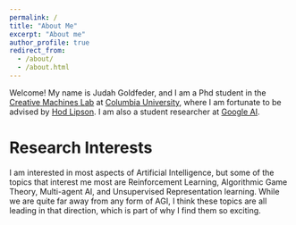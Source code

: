 ```yaml
---
permalink: /
title: "About Me"
excerpt: "About me"
author_profile: true
redirect_from: 
  - /about/
  - /about.html
---
```


Welcome! My name is Judah Goldfeder, and I am a Phd student in the [Creative Machines Lab](https://www.creativemachineslab.com/) at [Columbia University](https://www.columbia.edu/), where I am fortunate to be advised by [Hod Lipson](https://www.hodlipson.com/). I am also a student researcher at [Google AI](https://ai.google/).

Research Interests
======
I am interested in most aspects of Artificial Intelligence, but some of the topics that interest me most are Reinforcement Learning, Algorithmic Game Theory, Multi-agent AI, and Unsupervised Representation learning. While we are quite far away from any form of AGI, I think these topics are all leading in that direction, which is part of why I find them so exciting.



